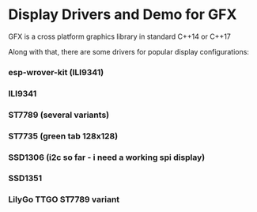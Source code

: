 # Display Drivers and Demo for GFX

GFX is a cross platform graphics library in standard C++14 or C++17

Along with that, there are some drivers for popular display configurations:

### esp-wrover-kit (ILI9341)
### ILI9341
### ST7789 (several variants)
### ST7735 (green tab 128x128)
### SSD1306 (i2c so far - i need a working spi display)
### SSD1351
###  LilyGo TTGO ST7789 variant